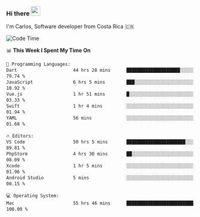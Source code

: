 ### Hi there <img src="https://media.giphy.com/media/hvRJCLFzcasrR4ia7z/giphy.gif" width="25px" height="25px">

I'm Carlos, Software developer from Costa Rica 🇨🇷

[//]: # (<a href="https://app.daily.dev/carum98"><img src="https://github.com/carum98/carum98/blob/main/devcard.svg" width="400" alt="Carlos Umaña Acevedo's Dev Card"/></a>)


<!--START_SECTION:waka-->
![Code Time](http://img.shields.io/badge/Code%20Time-11%2C275%20hrs%2051%20mins-blue)

📊 **This Week I Spent My Time On** 

```text
💬 Programming Languages: 
Dart                     44 hrs 28 mins      ████████████████████░░░░░   79.74 % 
JavaScript               6 hrs 5 mins        ███░░░░░░░░░░░░░░░░░░░░░░   10.92 % 
Vue.js                   1 hr 51 mins        █░░░░░░░░░░░░░░░░░░░░░░░░   03.33 % 
Swift                    1 hr 4 mins         ░░░░░░░░░░░░░░░░░░░░░░░░░   01.94 % 
YAML                     56 mins             ░░░░░░░░░░░░░░░░░░░░░░░░░   01.68 % 

🔥 Editors: 
VS Code                  50 hrs 5 mins       ██████████████████████░░░   89.81 % 
PhpStorm                 4 hrs 30 mins       ██░░░░░░░░░░░░░░░░░░░░░░░   08.09 % 
Xcode                    1 hr 5 mins         ░░░░░░░░░░░░░░░░░░░░░░░░░   01.96 % 
Android Studio           5 mins              ░░░░░░░░░░░░░░░░░░░░░░░░░   00.15 % 

💻 Operating System: 
Mac                      55 hrs 46 mins      █████████████████████████   100.00 % 
```


<!--END_SECTION:waka-->
